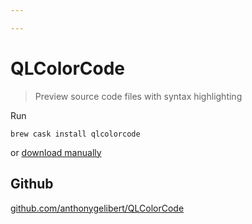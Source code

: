```yaml
---

---
```


# QLColorCode

> Preview source code files with syntax highlighting

Run 

```shell
brew cask install qlcolorcode
```

 or [download manually](https://github.com/anthonygelibert/QLColorCode/releases/latest)

## Github
[github.com/anthonygelibert/QLColorCode](https://github.com/anthonygelibert/QLColorCode)